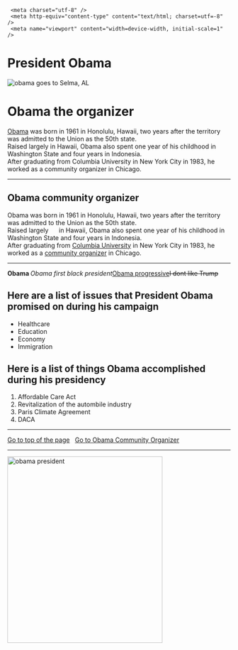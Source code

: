 <!doctype html>
<html>
<head>
     <title>TownhallRGV</title> 
	 
	 <meta charset="utf-8" />
	 <meta http-equiv="content-type" content="text/html; charset=utf=-8" />
	 <meta name="viewport" content="width=device-width, initial-scale=1" />

</head> 

<body>
<h1>President Obama</h1>
<img src="images/selma2.jpg"   alt="obama goes to Selma, AL"/>

<h1 id="top">Obama the organizer</h1>
<p><a href="https://www.obama.org/"> Obama</a>  was born in 1961 in Honolulu, Hawaii, two years after the territory was admitted to 
the Union as the 50th state. <br> Raised largely in Hawaii, Obama also spent one year of his childhood 
in Washington State and four years in Indonesia. <br> After graduating from Columbia University in
 New York City in 1983, he worked as a community organizer in Chicago.</p>
<hr>
<h2 id="obamacommunityorganizer">Obama community organizer</h2>
<p>Obama was born in 1961 in Honolulu, Hawaii, two years after the territory was admitted to 
the Union as the 50th state. <br> Raised largely &nbsp;&nbsp;&nbsp;&nbsp; in Hawaii, Obama also spent one year of his childhood 
in Washington State and four years in Indonesia. <br> After graduating from <a href="https://www.columbia.edu/"> Columbia University</a> in
 New York City in 1983, he worked as a <a href="https://www.nationalreview.com/2008/09/what-did-obama-do-community-organizer-byron-york/"> community organizer</a> in Chicago.</p>
<hr>
<p><strong>Obama </strong><em>Obama first black president</em><u>Obama progressive</u><strike>I dont like Trump </strike> </p>

<h2>Here are a list of issues that President Obama promised on during his campaign</h2>
<ul> 
<li>Healthcare </li>
<li>Education </li>
<li>Economy </li>
<li>Immigration </li>
</ul>

<h2>Here is a list of things Obama accomplished during his presidency</h2>
<ol>
<li>Affordable Care Act</li>
<li>Revitalization of the autombile industry</li>
<li>Paris Climate Agreement</li>
<li>DACA</li>
</ol>
<hr>
<a href="#top">Go to top of the page</a>
&nbsp;
<a href="#obamacommunityorganizer">Go to Obama Community Organizer</a>
<hr>

<img src="images/obamasecond.jpg"   width="350" height="420" alt="obama president"/>






 </body>
</html>
